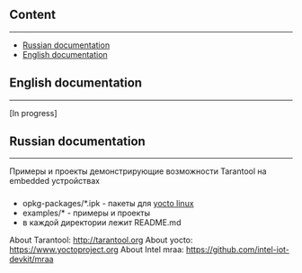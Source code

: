 ## Content
----------
* [Russian documentation](#Russian-documentation)
* [English documentation](#English-documentation)

## English documentation
------------------------
[In progress]

## Russian documentation
------------------------
Примеры и проекты демонстрирующие возможности Tarantool на embedded устройствах

###
* opkg-packages/*.ipk - пакеты для [yocto linux](https://www.yoctoproject.org)
* examples/* - примеры и проекты
* в каждой директории лежит README.md

About Tarantool: http://tarantool.org
About yocto: https://www.yoctoproject.org
About Intel mraa: https://github.com/intel-iot-devkit/mraa
